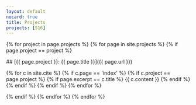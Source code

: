```yaml
---
layout: default
nocard: true
title: Projects
projects: [S16]
---
```

{% for project in page.projects %}
{% for page in site.projects %}
{% if page.project == project %}
<div class="card" markdown="1">
## [{{ page.project }}: {{ page.title }}]({{ page.url }})

{% for c in site.cite %}
{% if c.page == 'index' %}
{% if c.project == page.project %}
{% if page.excerpt == c.title %}
{{ c.content }}
{% endif %}
{% endif %}
{% endif %}
{% endfor %}
</div>
{% endif  %}
{% endfor %}
{% endfor %}
